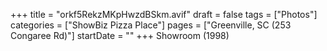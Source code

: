 +++
title = "orkf5RekzMKpHwzdBSkm.avif"
draft = false
tags = ["Photos"]
categories = ["ShowBiz Pizza Place"]
pages = ["Greenville, SC (253 Congaree Rd)"]
startDate = ""
+++
Showroom (1998)
